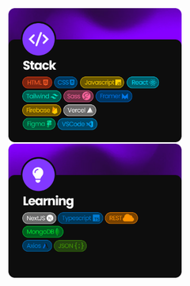 <div align='center'>
    <img src='./stack/Stack Card.png' style='max-width: 350px;'>
    <img src='./stack/learning card.png' style='max-width: 350px;'>
</div>
